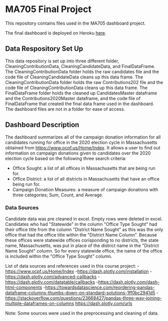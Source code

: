 # MA705 Final Project

This repository contains files used in the MA705 dashboard project.

The final dashboard is deployed on Heroku [here](https://ma705masscand2020donations.herokuapp.com/).

## Data Respository Set Up
This data repository is set up into three different folder, CleaningContributionData, CleaningCandidateData, and FinalDataFrame. The CleaningContributionData folder holds the raw candidates file and the code file of CleaningCandidateData cleans up this data frame. The CleaningContributionData folder holds the raw Contributions202 file and the code file of CleaningContributionData cleans up this data frame. The FinalDataFrame folder holds the cleaned up CandidatesMaster dataframe and the Contributions2020Master dataframe, and the code file of FinalDataFrame that created the final data frame used in the dashboard. The dashboard files are not in a folder for ease of access. 



## Dashboard Description

The dashboard summarizes all of the campaign donation information for all candidates running for office in the 2020 election cycle in Massachusetts obtained from https://www.ocpf.us/Home/Index. It allows a user to find out information on campaign donations given to candidates over the 2020 election cycle based on the following three search criteria:
- Office Sought: a list of all offices in Massachusetts that are being run for.
- Office District: a list of all districts in Massachusetts that have an office being run for.
- Campaign Donation Measures: a measure of campaign donations with three categories; Sum, Count, and Average.


### Data Sources

Candidate data was pre cleaned in excel. Empty rows were deleted in excel. Candidates who had "Statewide" in the column "Office Type Sought" had their office title from the column "District Name Sought" as this was the only office that had the office title within the "District Name Column". Because these offices were statewide offices corisponding to no districts, the state name, Massachusetts, was put in place of the district name in the "District Name Sought" column. So for every statewide office, the name of the office is included within the "Office Type Sought" column.

List of data sources and references used in this course project:
-https://www.ocpf.us/Home/Index
-https://dash.plotly.com/installation
-https://dash.plotly.com/advanced-callbacks
-https://dash.plotly.com/datatable/callbacks
-https://dash.plotly.com/dash-html-components
-https://towardsdatascience.com/reordering-pandas-dataframe-columns-thumbs-down-on-standard-solutions-1ff0bc2941d5
-https://stackoverflow.com/questions/23668427/pandas-three-way-joining-multiple-dataframes-on-columns
https://dash.plotly.com/urls

Note: Some sources were used in the preprocessing and cleaning of data.



